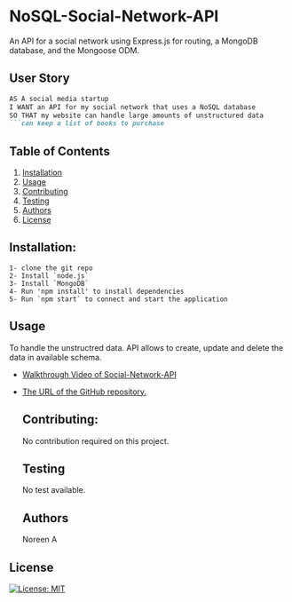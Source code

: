 # NoSQL-Social-Network-API

An API for a social network using Express.js for routing, a MongoDB database, and the Mongoose ODM.

 ## User Story
```md
AS A social media startup
I WANT an API for my social network that uses a NoSQL database
SO THAT my website can handle large amounts of unstructured data
```can keep a list of books to purchase
```

  ## Table of Contents

  1. [Installation](#installation)
  1. [Usage](#usgae)
  3. [Contributing](#contributing)
  4. [Testing](#testing)
  4. [Authors](#authors%20and%20acknowledgment)
  5. [License](#license)


  ## Installation:
  ```
  1- clone the git repo  
  2- Install `node.js`
  3- Install `MongoDB`
  4- Run 'npm install' to install dependencies
  5- Run `npm start` to connect and start the application
  ``` 


  ## Usage
  To handle the unstructred data. API allows to create, update and delete the data in available schema.

  
 - <a href="https://drive.google.com/file/d/1Sguko6Wj1kjESl7KBMpft0t_LqUpeZcI/view?usp=sharing"> Walkthrough Video of Social-Network-API</a>

- [The URL of the GitHub repository.](https://github.com/noori36/NoSQL-Social-Network-API)
 

  ## Contributing:
  No contribution required on this project.
  
  ## Testing
    No test available.
  
  ## Authors

  Noreen A
  

## License

[![License: MIT](https://img.shields.io/badge/License-MIT-yellow.svg)](https://opensource.org/licenses/MIT)
